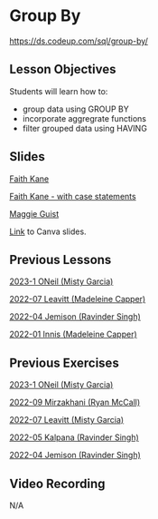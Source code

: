 # Group By
https://ds.codeup.com/sql/group-by/

## Lesson Objectives
Students will learn how to:
- group data using GROUP BY
- incorporate aggregrate functions
- filter grouped data using HAVING


## Slides
[Faith Kane](https://drive.google.com/file/d/115Aq1UQiqQg6yXuB3PCARaYu7GQE91Q7/view?usp=share_link)

[Faith Kane - with case statements](https://drive.google.com/file/d/1KPpz7qL5VgAEzp-5pbUxXXblt3fNz7Cl/view?usp=share_link)

[Maggie Guist](https://drive.google.com/file/d/1Z4zkbBqNHHqs7QvVhlUbSzKPTdTZ40gI/view?usp=sharing)

[Link](https://www.canva.com/design/DAFksz1y_LA/XcwWUT621OmpwMYULYpTyA/edit?utm_content=DAFksz1y_LA&utm_campaign=designshare&utm_medium=link2&utm_source=sharebutton) to Canva slides.

## Previous Lessons
[2023-1 ONeil (Misty Garcia)](https://github.com/CodeupClassroom/oneil-sql/blob/main/groupby_lesson.sql)

[2022-07 Leavitt (Madeleine Capper)](https://github.com/CodeupClassroom/leavitt-database-exercises-/blob/main/group_by_lesson.sql)

[2022-04 Jemison (Ravinder Singh)](https://github.com/CodeupClassroom/jemison-databases-exercises/blob/main/groupby-lesson.sql)

[2022-01 Innis (Madeleine Capper)](https://github.com/CodeupClassroom/innis-database-exercises/blob/main/groupby_lesson.sql)


## Previous Exercises
[2023-1 ONeil (Misty Garcia)](https://github.com/CodeupClassroom/oneil-sql/blob/main/groupby_exercises.sql)

[2022-09 Mirzakhani (Ryan McCall)](https://github.com/CodeupClassroom/mirzakhani-database-exercises/blob/main/group_by_exercises.sql)

[2022-07 Leavitt (Misty Garcia)](https://github.com/CodeupClassroom/leavitt-database-exercises-/blob/main/group_by_exercises.sql)

[2022-05 Kalpana (Ravinder Singh)](https://github.com/CodeupClassroom/kalpana-database-exercises/blob/main/groupby-exercises.sql)

[2022-04 Jemison (Ravinder Singh)](https://github.com/CodeupClassroom/jemison-databases-exercises/blob/main/groupby-exercises.sql)


## Video Recording
N/A

